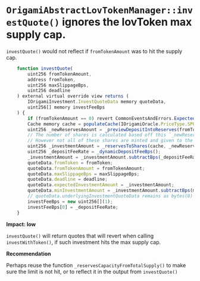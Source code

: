 # `OrigamiAbstractLovTokenManager::investQuote()` ignores the lovToken max supply cap. 

`investQuote()` would not reflect if `fromTokenAmount` was to hit the supply cap. 


```javascript
    function investQuote(
        uint256 fromTokenAmount, 
        address fromToken,
        uint256 maxSlippageBps,
        uint256 deadline
    ) external virtual override view returns (
        IOrigamiInvestment.InvestQuoteData memory quoteData, 
        uint256[] memory investFeeBps
    ) {
        if (fromTokenAmount == 0) revert CommonEventsAndErrors.ExpectedNonZero();
        Cache memory cache = populateCache(IOrigamiOracle.PriceType.SPOT_PRICE);
        uint256 _newReservesAmount = _previewDepositIntoReserves(fromToken, fromTokenAmount);
        // The number of shares is calculated based off this `_newReservesAmount`
        // However not all of these shares are minted and given to the user -- the deposit fee is removed
        uint256 _investmentAmount = _reservesToShares(cache, _newReservesAmount);
        uint256 _depositFeeRate = _dynamicDepositFeeBps();
        _investmentAmount = _investmentAmount.subtractBps(_depositFeeRate, OrigamiMath.Rounding.ROUND_DOWN);
        quoteData.fromToken = fromToken;
        quoteData.fromTokenAmount = fromTokenAmount;
        quoteData.maxSlippageBps = maxSlippageBps;
        quoteData.deadline = deadline;
        quoteData.expectedInvestmentAmount = _investmentAmount;
        quoteData.minInvestmentAmount = _investmentAmount.subtractBps(maxSlippageBps, OrigamiMath.Rounding.ROUND_UP);
        // quoteData.underlyingInvestmentQuoteData remains as bytes(0)
        investFeeBps = new uint256[](1);
        investFeeBps[0] = _depositFeeRate;
    }
```

**Impact: low**

`investQuote()` will return quotes that will revert when calling `investWithToken()`, if such investment hits the max supply cap. 

**Recommendation**

Perhaps reuse the function `_reservesCapacityFromTotalSupply()` to make sure the limit is not hit, or to reflect it in the output from `investQuote()`
